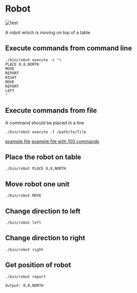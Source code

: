 # Robot
![test](https://github.com/harisr92/robot/actions/workflows/spec.yml/badge.svg)

A robot which is moving on top of a table

## Execute commands from command line

``` shell
./bin/robot execute -c "\
PLACE 0,0,NORTH
MOVE
REPORT
RIGHT
MOVE
REPORT
LEFT
"
```

## Execute commands from file

A command should be placed in a line
``` shell
./bin/robot execute -f /path/to/file
```
[example file](spec/templates/commands.txt)
[example file with 100 commands](spec/templates/large_commands_set.txt)

## Place the robot on table
```shell
./bin/robot PLACE 0,0,NORTH
```

## Move robot one unit
```shell
./bin/robot MOVE
```

## Change direction to left
```shell
./bin/robot left
```

## Change direction to right
```shell
./bin/robot right
```

## Get position of robot
```shell
./bin/robot report

Output: 0,0,NORTH
```
